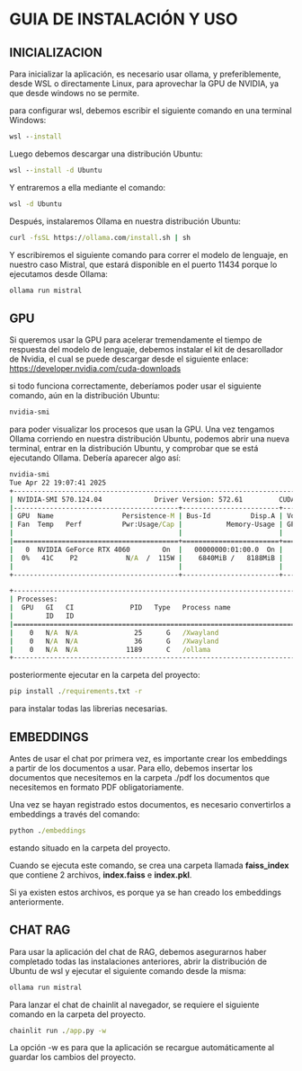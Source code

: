 # GUIA DE INSTALACIÓN Y USO

## INICIALIZACION
Para inicializar la aplicación, es necesario usar ollama, y preferiblemente, desde WSL o directamente Linux, para aprovechar la GPU de NVIDIA, ya que desde windows no se permite.

para configurar wsl, debemos escribir el siguiente comando en una terminal Windows:
```cmd
wsl --install
```

Luego debemos descargar una distribución Ubuntu:
```cmd
wsl --install -d Ubuntu
```

Y entraremos a ella mediante el comando:
```cmd
wsl -d Ubuntu
```

Después, instalaremos Ollama en nuestra distribución Ubuntu:
```cmd
curl -fsSL https://ollama.com/install.sh | sh
```

Y escribiremos el siguiente comando para correr el modelo de lenguaje, en nuestro caso Mistral, que estará disponible en el puerto 11434 porque lo ejecutamos desde Ollama:
```cmd
ollama run mistral
```

## GPU
Si queremos usar la GPU para acelerar tremendamente el tiempo de respuesta del modelo de lenguaje, debemos instalar el kit de desarollador de Nvidia, el cual se puede descargar desde el siguiente enlace:
https://developer.nvidia.com/cuda-downloads

si todo funciona correctamente, deberíamos poder usar el siguiente comando, aún en la distribución Ubuntu:
```cmd
nvidia-smi
```

para poder visualizar los procesos que usan la GPU. Una vez tengamos Ollama corriendo en nuestra distribución Ubuntu, podemos abrir una nueva terminal, entrar en la distribución Ubuntu, y comprobar que se está ejecutando Ollama. Debería aparecer algo así:
```cmd
nvidia-smi
Tue Apr 22 19:07:41 2025
+-----------------------------------------------------------------------------------------+
| NVIDIA-SMI 570.124.04             Driver Version: 572.61         CUDA Version: 12.8     |
|-----------------------------------------+------------------------+----------------------+
| GPU  Name                 Persistence-M | Bus-Id          Disp.A | Volatile Uncorr. ECC |
| Fan  Temp   Perf          Pwr:Usage/Cap |           Memory-Usage | GPU-Util  Compute M. |
|                                         |                        |               MIG M. |
|=========================================+========================+======================|
|   0  NVIDIA GeForce RTX 4060        On  |   00000000:01:00.0  On |                  N/A |
|  0%   41C    P2            N/A  /  115W |    6840MiB /   8188MiB |      0%      Default |
|                                         |                        |                  N/A |
+-----------------------------------------+------------------------+----------------------+

+-----------------------------------------------------------------------------------------+
| Processes:                                                                              |
|  GPU   GI   CI              PID   Type   Process name                        GPU Memory |
|        ID   ID                                                               Usage      |
|=========================================================================================|
|    0   N/A  N/A              25      G   /Xwayland                             N/A      |
|    0   N/A  N/A              36      G   /Xwayland                             N/A      |
|    0   N/A  N/A            1189      C   /ollama                               N/A      |
+-----------------------------------------------------------------------------------------+
```


posteriormente ejecutar en la carpeta del proyecto:
```cmd
pip install ./requirements.txt -r
```
para instalar todas las librerias necesarias.

## EMBEDDINGS

Antes de usar el chat por primera vez, es importante crear los embeddings a partir de los documentos a usar.
Para ello, debemos insertar los documentos que necesitemos en la carpeta ./pdf los documentos que necesitemos en formato PDF obligatoriamente.

Una vez se hayan registrado estos documentos, es necesario convertirlos a embeddings a través del comando:
```cmd
python ./embeddings
```
estando situado en la carpeta del proyecto.

Cuando se ejecuta este comando, se crea una carpeta llamada **faiss_index** que contiene 2 archivos, **index.faiss** e **index.pkl**.

Si ya existen estos archivos, es porque ya se han creado los embeddings anteriormente.

## CHAT RAG

Para usar la aplicación del chat de RAG, debemos asegurarnos haber completado todas las instalaciones anteriores, abrir la distribución de Ubuntu de wsl y ejecutar el siguiente comando desde la misma:
```cmd
ollama run mistral
```

Para lanzar el chat de chainlit al navegador, se requiere el siguiente comando en la carpeta del proyecto.
```cmd
chainlit run ./app.py -w
```
La opción -w es para que la aplicación se recargue automáticamente al guardar los cambios del proyecto.